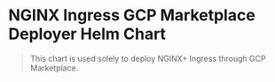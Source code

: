 # NGINX Ingress GCP Marketplace Deployer Helm Chart

> This chart is used solely to deploy NGINX+ Ingress through GCP Marketplace.
